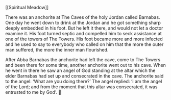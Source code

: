 [[Spiritual Meadow]]
 
There was an anchorite at The Caves of the holy Jordan called Barnabas. One day he went down to drink at the Jordan and he got something sharp deeply embedded in his foot. But he left it there, and would not let a doctor examine it. His foot turned septic and compelled him to seck assistance at one of the towers of The Towers. His foot became more and more infected and he used to say to everybody who called on him that the more the outer man suffered, the more the inner man flourished.  
 
After Abba Barnabas the anchorite had left the cave, come to The Towers and been there for some time, another anchorite went out to his cave. When he went in there he saw an angel of God standing at the altar which the elder Barnabas had set up and consecrated in the cave. The anchorite said to the angel: ‘What are you doing there?’ The angel replied: ‘I am the angel of the Lord; and from the moment that this altar was consecrated, it was entrusted to me by God’.  
